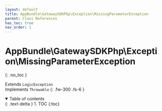 ```yaml
---
layout: default
title: AppBundle\GatewaySDKPhp\Exception\MissingParameterException
parent: Class References
has_toc: true
nav_order: 1
---
```


# AppBundle\GatewaySDKPhp\Exception\MissingParameterException
{: .no_toc }

Extends `LogicException` <br> Implements `Throwable`
{: .fw-300 .fs-6 }

<details open markdown="block">
  <summary>
    Table of contents
  </summary>
  {: .text-delta }
1. TOC
{:toc}
</details>
